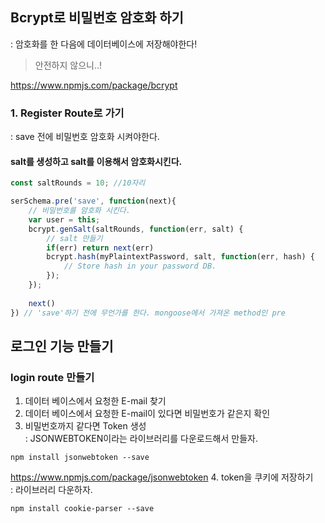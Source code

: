## Bcrypt로 비밀번호 암호화 하기
: 암호화를 한 다음에 데이터베이스에 저장해야한다!
> 안전하지 않으니..!

https://www.npmjs.com/package/bcrypt
### 1. Register Route로 가기
: save 전에 비밀번호 암호화 시켜야한다.
#### salt를 생성하고 salt를 이용해서 암호화시킨다.
``` js
const saltRounds = 10; //10자리

serSchema.pre('save', function(next){
    // 비밀번호를 암호화 시킨다.
    var user = this; 
    bcrypt.genSalt(saltRounds, function(err, salt) {
        // salt 만들기
        if(err) return next(err)
        bcrypt.hash(myPlaintextPassword, salt, function(err, hash) {
            // Store hash in your password DB.
        });
    });
    
    next()
}) // 'save'하기 전에 무언가를 한다. mongoose에서 가져온 method인 pre
```

## 로그인 기능 만들기
### login route 만들기
1. 데이터 베이스에서 요청한 E-mail 찾기
2. 데이터 베이스에서 요청한 E-mail이 있다면 비밀번호가 같은지 확인
3. 비밀번호까지 같다면 Token 생성\
: JSONWEBTOKEN이라는 라이브러리를 다운로드해서 만들자.
```
npm install jsonwebtoken --save
```
https://www.npmjs.com/package/jsonwebtoken
4. token을 쿠키에 저장하기\
: 라이브러리 다운하자.
```
npm install cookie-parser --save
```


